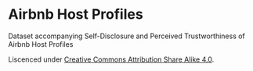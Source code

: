 # Airbnb Host Profiles

Dataset accompanying Self-Disclosure and Perceived Trustworthiness of Airbnb Host Profiles

Liscenced under [Creative Commons Attribution Share Alike 4.0](http://choosealicense.com/licenses/cc-by-sa-4.0/).
